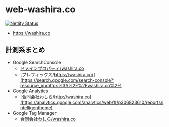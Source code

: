 # web-washira.co

[![Netlify Status](https://api.netlify.com/api/v1/badges/d2abaa37-0b43-42cb-a0bb-2de6b5d09375/deploy-status)](https://app.netlify.com/sites/washira-co/deploys)

- <https://washira.co>

計測系まとめ
---

- Google SearchConsole
  - [ドメインプロパティ/washira.co](https://search.google.com/search-console?resource_id=sc-domain%3Awashira.co)
  - [プレフィックス/https://washira.co/](https://search.google.com/search-console?resource_id=https%3A%2F%2Fwashira.co%2F)
- Google Analytics
  - [合同会社わしら/http://washira.co](https://analytics.google.com/analytics/web/#/p306823610/reports/intelligenthome)
- Google Tag Manager
  - [合同会社わしら/washira.co](https://tagmanager.google.com/#/container/accounts/6006181138/containers/60529176/workspaces/2)